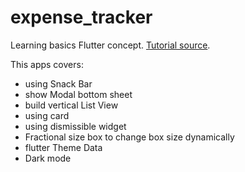 # expense_tracker

Learning basics Flutter concept. [Tutorial source](https://www.udemy.com/user/academind/).

This apps covers:
* using Snack Bar
* show Modal bottom sheet
* build vertical List View
* using card
* using dismissible widget
* Fractional size box to change box size dynamically
* flutter Theme Data
* Dark mode
